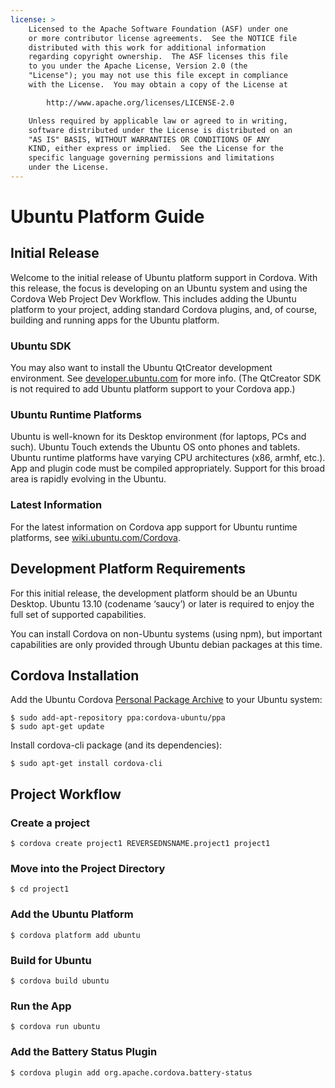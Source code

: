 ```yaml
---
license: >
    Licensed to the Apache Software Foundation (ASF) under one
    or more contributor license agreements.  See the NOTICE file
    distributed with this work for additional information
    regarding copyright ownership.  The ASF licenses this file
    to you under the Apache License, Version 2.0 (the
    "License"); you may not use this file except in compliance
    with the License.  You may obtain a copy of the License at

        http://www.apache.org/licenses/LICENSE-2.0

    Unless required by applicable law or agreed to in writing,
    software distributed under the License is distributed on an
    "AS IS" BASIS, WITHOUT WARRANTIES OR CONDITIONS OF ANY
    KIND, either express or implied.  See the License for the
    specific language governing permissions and limitations
    under the License.
---
```


# Ubuntu Platform Guide

## Initial Release

Welcome to the initial release of Ubuntu platform support in Cordova. With this
release, the focus is developing on an Ubuntu system and using the Cordova Web
Project Dev Workflow. This includes adding the Ubuntu platform to your project,
adding standard Cordova plugins, and, of course, building and running apps for
the Ubuntu platform.

### Ubuntu SDK

You may also want to install the Ubuntu QtCreator development environment. See
[developer.ubuntu.com](http://developer.ubuntu.com) for more info. (The
QtCreator SDK is not required to add Ubuntu platform support to your Cordova
app.)

### Ubuntu Runtime Platforms

Ubuntu is well-known for its Desktop environment (for laptops, PCs and such).
Ubuntu Touch extends the Ubuntu OS onto phones and tablets. Ubuntu runtime
platforms have varying CPU architectures (x86, armhf, etc.). App and plugin
code must be compiled appropriately. Support for this broad area is rapidly
evolving in the Ubuntu.

### Latest Information

For the latest information on Cordova app support for Ubuntu runtime platforms,
see [wiki.ubuntu.com/Cordova](http://wiki.ubuntu.com/Cordova).

## Development Platform Requirements

For this initial release, the development platform should be an Ubuntu Desktop.
Ubuntu 13.10 (codename ‘saucy’) or later is required to enjoy the full set of
supported capabilities.

You can install Cordova on non-Ubuntu systems (using npm), but important
capabilities are only provided through Ubuntu debian packages at this time.

## Cordova Installation

Add the Ubuntu Cordova
[Personal Package Archive](https://launchpad.net/~cordova-ubuntu/+archive/ppa)
to your Ubuntu system:

    $ sudo add-apt-repository ppa:cordova-ubuntu/ppa
    $ sudo apt-get update

Install cordova-cli package (and its dependencies):

    $ sudo apt-get install cordova-cli

## Project Workflow

### Create a project

    $ cordova create project1 REVERSEDNSNAME.project1 project1

### Move into the Project Directory

    $ cd project1

### Add the Ubuntu Platform

    $ cordova platform add ubuntu

### Build for Ubuntu

    $ cordova build ubuntu

### Run the App

    $ cordova run ubuntu

### Add the Battery Status Plugin

    $ cordova plugin add org.apache.cordova.battery-status

